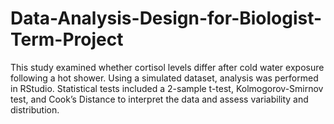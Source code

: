# Data-Analysis-Design-for-Biologist-Term-Project
This study examined whether cortisol levels differ after cold water exposure following a hot shower. Using a simulated dataset, analysis was performed in RStudio. Statistical tests included a 2-sample t-test, Kolmogorov-Smirnov test, and Cook’s Distance to interpret the data and assess variability and distribution.

